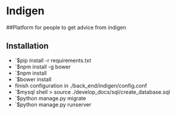 # Indigen

##Platform for people to get advice from indigen


## Installation

* `$pip install -r requirements.txt
* `$npm install -g bower
* `$npm install
* `$bower install
* finish configuration in ./back_end/indigen/config.conf
* `$mysql shell > source ./develop_docs/sql/create_database.sql
* `$python manage.py migrate
* `$python manage.py runserver